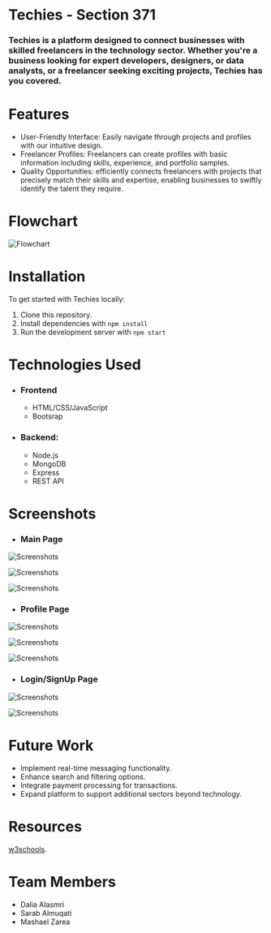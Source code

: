 # Techies - Section 371
### Techies is a platform designed to connect businesses with skilled freelancers in the technology sector. Whether you're a business looking for expert developers, designers, or data analysts, or a freelancer seeking exciting projects, Techies has you covered.

 


# Features
- User-Friendly Interface: Easily navigate through projects and profiles with our intuitive design.
- Freelancer Profiles: Freelancers can create profiles with basic information including skills, experience, and portfolio samples.
- Quality Opportunities: efficiently connects freelancers with projects that precisely match their skills and expertise, enabling businesses to swiftly identify the talent they require.

# Flowchart
![Flowchart](public/img/Flowchart.png)



# Installation
To get started with Techies locally:

1. Clone this repository.
2. Install dependencies with `npm install`
3. Run the development server with `npm start`


# Technologies Used
- ### Frontend
  - HTML/CSS/JavaScript
  - Bootsrap
- ### Backend:
  - Node.js
  - MongoDB
  - Express 
  - REST API


# Screenshots
- ### Main Page
![Screenshots](public/img/1.png)


![Screenshots](public/img/2.png)


![Screenshots](public/img/3.png)

- ### Profile Page
![Screenshots](public/img/4.png)


![Screenshots](public/img/5.png)


![Screenshots](public/img/6.png)

- ### Login/SignUp Page
![Screenshots](public/img/7.png)


![Screenshots](public/img/8.png)


# Future Work
- Implement real-time messaging functionality.
- Enhance search and filtering options.
- Integrate payment processing for transactions.
- Expand platform to support additional sectors beyond technology.


# Resources
[w3schools](https://www.w3schools.com/).



# Team Members
- Dalia Alasmri
- Sarab Almuqati
- Mashael Zarea

